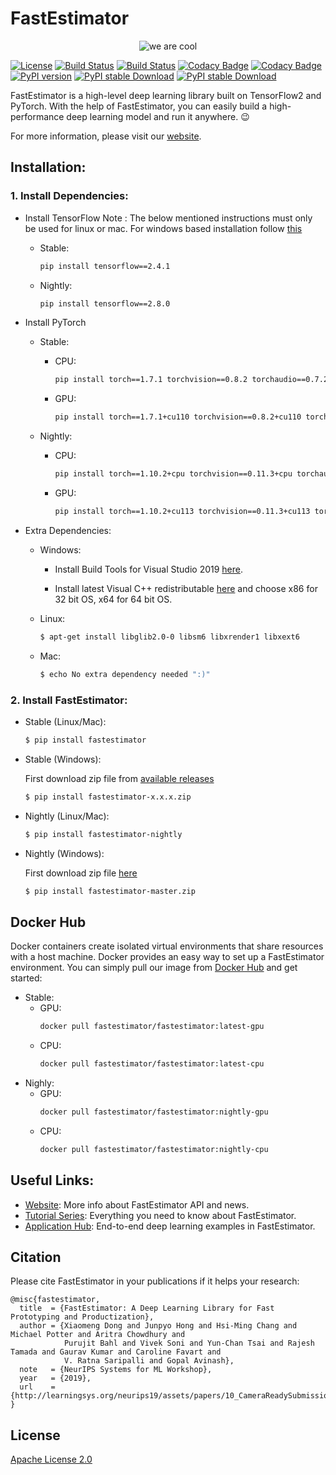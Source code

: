 # FastEstimator
<p align="center">
  <img src="./tutorial/resources/icon.png" title="we are cool">
</p>

[![License](https://img.shields.io/badge/License-Apache_2.0-informational.svg)](LICENSE)
[![Build Status](http://jenkins.fastestimator.org:8080/buildStatus/icon?subject=PR-build&job=fastestimator%2Ffastestimator%2Fmaster)](http://jenkins.fastestimator.org:8080/job/fastestimator/job/fastestimator/job/master/)
[![Build Status](http://jenkins.fastestimator.org:8080/buildStatus/icon?subject=nightly-build&job=nightly)](http://jenkins.fastestimator.org:8080/job/nightly/)
[![Codacy Badge](https://app.codacy.com/project/badge/Grade/3a46ea86b8f04caab271f2a7bd6f4bd9)](https://www.codacy.com/gh/fastestimator/fastestimator/dashboard?utm_source=github.com&amp;utm_medium=referral&amp;utm_content=fastestimator/fastestimator&amp;utm_campaign=Badge_Grade)
[![Codacy Badge](https://app.codacy.com/project/badge/Coverage/3a46ea86b8f04caab271f2a7bd6f4bd9)](https://www.codacy.com/gh/fastestimator/fastestimator/dashboard?utm_source=github.com&utm_medium=referral&utm_content=fastestimator/fastestimator&utm_campaign=Badge_Coverage)
[![PyPI version](https://badge.fury.io/py/fastestimator.svg)](https://pypi.org/project/fastestimator/)
[![PyPI stable Download](https://img.shields.io/pypi/dm/fastestimator?label=stable%20downloads&color=16D1B4)](https://pypistats.org/packages/fastestimator)
[![PyPI stable Download](https://img.shields.io/pypi/dm/fastestimator-nightly?label=nightly%20downloads&color=16D1B4)](https://pypistats.org/packages/fastestimator-nightly)


FastEstimator is a high-level deep learning library built on TensorFlow2 and PyTorch. With the help of FastEstimator, you can easily build a high-performance deep learning model and run it anywhere. :wink:

For more information, please visit our [website](https://www.fastestimator.org/).

## Installation:
### 1. Install Dependencies:

* Install TensorFlow
    Note : The below mentioned instructions must only be used for linux or mac. For windows based installation follow [this](.\installation_docs\tensorflow_windows_installation.md)
    * Stable:
        ```bash
        pip install tensorflow==2.4.1
        ```
    * Nightly:
        ```bash
        pip install tensorflow==2.8.0
        ```

* Install PyTorch
    * Stable:
        * CPU:
            ```bash
            pip install torch==1.7.1 torchvision==0.8.2 torchaudio==0.7.2
            ```

        * GPU:
            ```bash
            pip install torch==1.7.1+cu110 torchvision==0.8.2+cu110 torchaudio===0.7.2 -f https://download.pytorch.org/whl/torch_stable.html
            ```
    * Nightly:
        * CPU:
            ```bash
            pip install torch==1.10.2+cpu torchvision==0.11.3+cpu torchaudio==0.10.2+cpu -f https://download.pytorch.org/whl/cpu/torch_stable.html
            ```

        * GPU:
            ```bash
            pip install torch==1.10.2+cu113 torchvision==0.11.3+cu113 torchaudio==0.10.2+cu113 -f https://download.pytorch.org/whl/cu113/torch_stable.html
            ```
* Extra Dependencies:

    * Windows:

        * Install Build Tools for Visual Studio 2019 [here](https://visualstudio.microsoft.com/downloads/#build-tools-for-visual-studio-2019).

        * Install latest Visual C++ redistributable [here](https://support.microsoft.com/en-us/help/2977003/the-latest-supported-visual-c-downloads) and choose x86 for 32 bit OS, x64 for 64 bit OS.

    * Linux:
        ``` bash
        $ apt-get install libglib2.0-0 libsm6 libxrender1 libxext6
        ```

    * Mac:
        ``` bash
        $ echo No extra dependency needed ":)"
        ```

### 2. Install FastEstimator:
* Stable (Linux/Mac):
    ``` bash
    $ pip install fastestimator
    ```

* Stable (Windows):

    First download zip file from [available releases](https://github.com/fastestimator/fastestimator/releases)
    ``` bash
    $ pip install fastestimator-x.x.x.zip
    ```

* Nightly (Linux/Mac):
    ``` bash
    $ pip install fastestimator-nightly
    ```

* Nightly (Windows):

    First download zip file [here](https://github.com/fastestimator/fastestimator/archive/master.zip)
    ``` bash
    $ pip install fastestimator-master.zip
    ```



## Docker Hub
Docker containers create isolated virtual environments that share resources with a host machine. Docker provides an easy way to set up a FastEstimator environment. You can simply pull our image from [Docker Hub](https://hub.docker.com/r/fastestimator/fastestimator/tags) and get started:
* Stable:
    * GPU:
        ``` bash
        docker pull fastestimator/fastestimator:latest-gpu
        ```
    * CPU:
        ``` bash
        docker pull fastestimator/fastestimator:latest-cpu
        ```
* Nighly:
    * GPU:
        ``` bash
        docker pull fastestimator/fastestimator:nightly-gpu
        ```
    * CPU:
        ``` bash
        docker pull fastestimator/fastestimator:nightly-cpu
        ```

## Useful Links:
* [Website](https://www.fastestimator.org): More info about FastEstimator API and news.
* [Tutorial Series](https://github.com/fastestimator/fastestimator/tree/master/tutorial): Everything you need to know about FastEstimator.
* [Application Hub](https://github.com/fastestimator/fastestimator/tree/master/apphub): End-to-end deep learning examples in FastEstimator.



## Citation
Please cite FastEstimator in your publications if it helps your research:
```
@misc{fastestimator,
  title  = {FastEstimator: A Deep Learning Library for Fast Prototyping and Productization},
  author = {Xiaomeng Dong and Junpyo Hong and Hsi-Ming Chang and Michael Potter and Aritra Chowdhury and
            Purujit Bahl and Vivek Soni and Yun-Chan Tsai and Rajesh Tamada and Gaurav Kumar and Caroline Favart and
            V. Ratna Saripalli and Gopal Avinash},
  note   = {NeurIPS Systems for ML Workshop},
  year   = {2019},
  url    = {http://learningsys.org/neurips19/assets/papers/10_CameraReadySubmission_FastEstimator_final_camera.pdf}
}
```

## License
[Apache License 2.0](https://github.com/fastestimator/fastestimator/blob/master/LICENSE)
